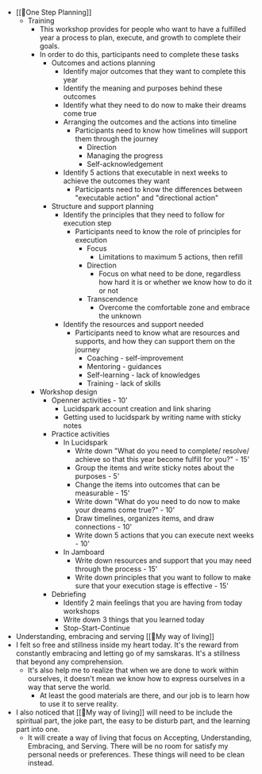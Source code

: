 - [[🌱One Step Planning]]
    - Training
        - This workshop provides for people who want to have a fulfilled year a process to plan, execute, and growth to complete their goals.
        - In order to do this, participants need to complete these tasks
            - Outcomes and actions planning
                - Identify major outcomes that they want to complete this year
                - Identify the meaning and purposes behind these outcomes
                - Identify what they need to do now to make their dreams come true
                - Arranging the outcomes and the actions into timeline
                    - Participants need to know how timelines will support them through the journey
                        - Direction
                        - Managing the progress
                        - Self-acknowledgement
                - Identify 5 actions that executable in next weeks to achieve the outcomes they want
                    - Participants need to know the differences between "executable action" and "directional action"
            - Structure and support planning
                - Identify the principles that they need to follow for execution step
                    - Participants need to know the role of principles for execution
                        - Focus
                            - Limitations to maximum 5 actions, then refill 
                        - Direction
                            - Focus on what need to be done, regardless how hard it is or whether we know how to do it or not
                        - Transcendence
                            - Overcome the comfortable zone and embrace the unknown
                - Identify the resources and support needed
                    - Participants need to know what are resources and supports, and how they can support them on the journey
                        - Coaching - self-improvement
                        - Mentoring - guidances
                        - Self-learning - lack of knowledges
                        - Training - lack of skills
        - Workshop design
            - Openner activities - 10'
                - Lucidspark account creation and link sharing
                - Getting used to lucidspark by writing name with sticky notes
            - Practice activities
                - In Lucidspark
                    - Write down "What do you need to complete/ resolve/ achieve so that this year become fulfill for you?" - 15'
                    - Group the items and write sticky notes about the purposes - 5'
                    - Change the items into outcomes that can be measurable - 15'
                    - Write down "What do you need to do now to make your dreams come true?" - 10'
                    - Draw timelines, organizes items, and draw connections - 10'
                    - Write down 5 actions that you can execute next weeks - 10'
                - In Jamboard
                    - Write down resources and support that you may need through the process - 15'
                    - Write down principles that you want to follow to make sure that your execution stage is effective - 15'
            - Debriefing
                - Identify 2 main feelings that you are having from today workshops
                - Write down 3 things that you learned today
                - Stop-Start-Continue
- Understanding, embracing and serving [[🌱My way of living]]
- I felt so free and stillness inside my heart today. It's the reward from constantly embracing and letting go of my samskaras. It's a stillness that beyond any comprehension. 
    - It's also help me to realize that when we are done to work within ourselves, it doesn't mean we know how to express ourselves in a way that serve the world. 
        - At least the good materials are there, and our job is to learn how to use it to serve reality.
- I also noticed that [[🌱My way of living]] will need to be include the spiritual part, the joke part, the easy to be disturb part, and the learning part into one.
    - It will create a way of living that focus on Accepting, Understanding, Embracing, and Serving. There will be no room for satisfy my personal needs or preferences. These things will need to be clean instead.
